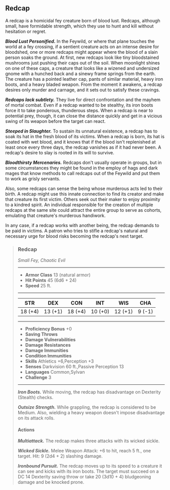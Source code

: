 ## Redcap
A redcap is a homicidal fey creature born of blood lust. Redcaps, although small, have formidable strength, which they use to hunt and kill without hesitation or regret.

***Blood Lust Personified.*** In the Feywild, or where that plane touches the world at a fey crossing, if a sentient creature acts on an intense desire for bloodshed, one or more redcaps might appear where the blood of a slain person soaks the ground. At first, new redcaps look like tiny bloodstained mushrooms just pushing their caps out of the soil. When moonlight shines on one of these caps, a creature that looks like a wizened and undersized gnome with a hunched back and a sinewy frame springs from the earth. The creature has a pointed leather cap, pants of similar material, heavy iron boots, and a heavy bladed weapon. From the moment it awakens, a redcap desires only murder and carnage, and it sets out to satisfy these cravings.

***Redcaps lack subtlety.*** They live for direct confrontation and the mayhem of mortal combat. Even if a redcap wanted to be stealthy, its iron boots force it to take ponderous, thunderous steps. When a redcap is near to potential prey, though, it can close the distance quickly and get in a vicious swing of its weapon before the target can react.

***Steeped in Slaughter.*** To sustain its unnatural existence, a redcap has to soak its hat in the fresh blood of its victims. When a redcap is born, its hat is coated with wet blood, and it knows that if the blood isn't replenished at least once every three days, the redcap vanishes as if it had never been. A redcap's desire to slay is rooted in its will to survive.

***Bloodthirsty Mercenaries.*** Redcaps don't usually operate in groups, but in some circumstances they might be found in the employ of hags and dark mages that know methods to call redcaps out of the Feywild and put them to work as grisly servants.

Also, some redcaps can sense the being whose murderous acts led to their birth. A redcap might use this innate connection to find its creator and make that creature its first victim. Others seek out their maker to enjoy proximity to a kindred spirit. An individual responsible for the creation of multiple redcaps at the same site could attract the entire group to serve as cohorts, emulating that creature's murderous handiwork.

In any case, if a redcap works with another being, the redcap demands to be paid in victims. A patron who tries to stifle a redcap's natural and necessary urge for blood risks becoming the redcap's next target.

>### Redcap
>*Small Fey, Chaotic Evil*
>___
>- **Armor Class** 13 (natural armor)
>- **Hit Points** 45 (6d6 + 24)
>- **Speed** 25 ft.
>___
>|**STR**|**DEX**|**CON**|**INT**|**WIS**|**CHA**|
>|:---:|:---:|:---:|:---:|:---:|:---:|
>|18 (+4)|13 (+1)|18 (+4)|10 (+0)|12 (+1)|9 (-1)|
>
>___
>- **Proficiency Bonus** +0
>- **Saving Throws** 
>- **Damage Vulnerabilities** 
>- **Damage Resistances** 
>- **Damage Immunities** 
>- **Condition Immunities** 
>- **Skills** Athletics +6,Perception +3
>- **Senses** Darkvision 60 ft.,Passive Perception 13
>- **Languages** Common,Sylvan
>- **Challenge** 3
>___
>***Iron Boots.*** While moving, the redcap has disadvantage on Dexterity (Stealth) checks.
>
>***Outsize Strength.*** While grappling, the redcap is considered to be Medium. Also, wielding a heavy weapon doesn't impose disadvantage on its attack rolls.
>
>#### Actions
>***Multiattack.*** The redcap makes three attacks with its wicked sickle.
>
>***Wicked Sickle.*** Melee Weapon Attack: +6 to hit, reach 5 ft., one target. Hit: 9 (2d4 + 2) slashing damage.
>
>***Ironbound Pursuit.*** The redcap moves up to its speed to a creature it can see and kicks with its iron boots. The target must succeed on a DC 14 Dexterity saving throw or take 20 (3d10 + 4) bludgeoning damage and be knocked prone.
>
